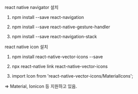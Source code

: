 react native navigator 설치

1. npm install --save react-navigation

2. npm install --save react-native-gesture-handler

3. npm install --save react-navigation-stack


react native icon 설치

1. npm install react-native-vector-icons --save

2. npx react-native link react-native-vector-icons

3. import Icon from 'react-native-vector-icons/MaterialIcons';

=> Material, Ionicon 등 지원하고 있음.

